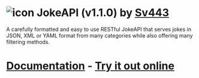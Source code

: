 # ![icon](https://sv443.net/cdn/jokeapi/icon_tiny.png) JokeAPI (v1.1.0) by [Sv443](https://sv443.net/)
A carefully formatted and easy to use RESTful JokeAPI that serves jokes in JSON, XML or YAML format from many categories while also offering many filtering methods.

# [Documentation](https://sv443.net/jokeapi) - [Try it out online](https://sv443.net/jokeapi#try-it)